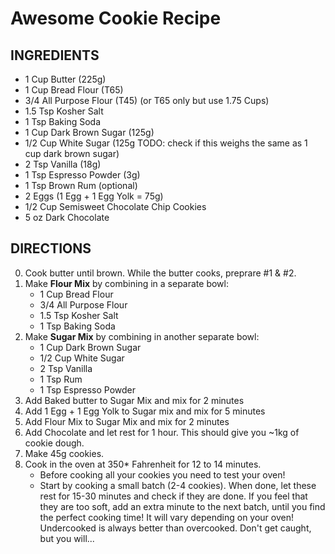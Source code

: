 # Awesome Cookie Recipe

## INGREDIENTS
- 1 Cup Butter (225g)
- 1 Cup Bread Flour (T65)
- 3/4 All Purpose Flour (T45) (or T65 only but use 1.75 Cups)
- 1.5 Tsp Kosher Salt
- 1 Tsp Baking Soda
- 1 Cup Dark Brown Sugar (125g)
- 1/2 Cup White Sugar (125g TODO: check if this weighs the same as 1 cup dark brown sugar)
- 2 Tsp Vanilla (18g)
- 1 Tsp Espresso Powder (3g)
- 1 Tsp Brown Rum (optional)
- 2 Eggs (1 Egg + 1 Egg Yolk = 75g)
- 1/2 Cup Semisweet Chocolate Chip Cookies
- 5 oz Dark Chocolate 

## DIRECTIONS
0. Cook butter until brown. While the butter cooks, preprare #1 & #2.
1. Make **Flour Mix** by combining in a separate bowl:
    - 1 Cup Bread Flour
    - 3/4 All Purpose Flour
    - 1.5 Tsp Kosher Salt
    - 1 Tsp Baking Soda
2. Make **Sugar Mix** by combining in another separate bowl:
    - 1 Cup Dark Brown Sugar
    - 1/2 Cup White Sugar
    - 2 Tsp Vanilla
    - 1 Tsp Rum
    - 1 Tsp Espresso Powder
3. Add Baked butter to Sugar Mix and mix for 2 minutes
4. Add 1 Egg + 1 Egg Yolk to Sugar mix and mix for 5 minutes
5. Add Flour Mix to Sugar Mix and mix for 2 minutes
6. Add Chocolate and let rest for 1 hour. This should give you ~1kg of cookie dough.
7. Make 45g cookies.
8. Cook in the oven at 350* Fahrenheit for 12 to 14 minutes. 
    - Before cooking all your cookies you need to test your oven!
    - Start by cooking a small batch (2-4 cookies). When done, let these rest for 15-30 minutes and check if they are done. If you feel that they are too soft, add an extra minute to the next batch, until you find the perfect cooking time! It will vary depending on your oven! Undercooked is always better than overcooked. Don't get caught, but you will...
